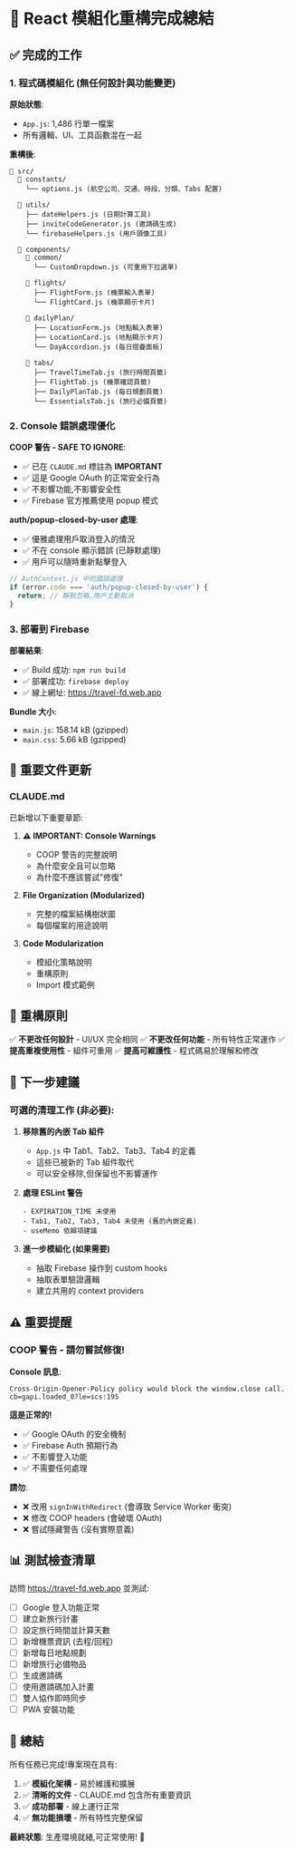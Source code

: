 # 🎉 React 模組化重構完成總結

## ✅ 完成的工作

### 1. 程式碼模組化 (無任何設計與功能變更)

**原始狀態**:
- `App.js`: 1,486 行單一檔案
- 所有邏輯、UI、工具函數混在一起

**重構後**:
```
📁 src/
  📁 constants/
    └── options.js (航空公司、交通、時段、分類、Tabs 配置)

  📁 utils/
    ├── dateHelpers.js (日期計算工具)
    ├── inviteCodeGenerator.js (邀請碼生成)
    └── firebaseHelpers.js (用戶頭像工具)

  📁 components/
    📁 common/
      └── CustomDropdown.js (可重用下拉選單)

    📁 flights/
      ├── FlightForm.js (機票輸入表單)
      └── FlightCard.js (機票顯示卡片)

    📁 dailyPlan/
      ├── LocationForm.js (地點輸入表單)
      ├── LocationCard.js (地點顯示卡片)
      └── DayAccordion.js (每日摺疊面板)

    📁 tabs/
      ├── TravelTimeTab.js (旅行時間頁籤)
      ├── FlightTab.js (機票確認頁籤)
      ├── DailyPlanTab.js (每日規劃頁籤)
      └── EssentialsTab.js (旅行必備頁籤)
```

### 2. Console 錯誤處理優化

**COOP 警告 - SAFE TO IGNORE**:
- ✅ 已在 `CLAUDE.md` 標註為 **IMPORTANT**
- ✅ 這是 Google OAuth 的正常安全行為
- ✅ 不影響功能,不影響安全性
- ✅ Firebase 官方推薦使用 popup 模式

**auth/popup-closed-by-user 處理**:
- ✅ 優雅處理用戶取消登入的情況
- ✅ 不在 console 顯示錯誤 (已靜默處理)
- ✅ 用戶可以隨時重新點擊登入

```javascript
// AuthContext.js 中的錯誤處理
if (error.code === 'auth/popup-closed-by-user') {
  return; // 靜默忽略,用戶主動取消
}
```

### 3. 部署到 Firebase

**部署結果**:
- ✅ Build 成功: `npm run build`
- ✅ 部署成功: `firebase deploy`
- ✅ 線上網址: https://travel-fd.web.app

**Bundle 大小**:
- `main.js`: 158.14 kB (gzipped)
- `main.css`: 5.66 kB (gzipped)

## 📝 重要文件更新

### CLAUDE.md
已新增以下重要章節:

1. **⚠️ IMPORTANT: Console Warnings**
   - COOP 警告的完整說明
   - 為什麼安全且可以忽略
   - 為什麼不應該嘗試"修復"

2. **File Organization (Modularized)**
   - 完整的檔案結構樹狀圖
   - 每個檔案的用途說明

3. **Code Modularization**
   - 模組化策略說明
   - 重構原則
   - Import 模式範例

## 🎯 重構原則

✅ **不更改任何設計** - UI/UX 完全相同
✅ **不更改任何功能** - 所有特性正常運作
✅ **提高重複使用性** - 組件可重用
✅ **提高可維護性** - 程式碼易於理解和修改

## 🚀 下一步建議

### 可選的清理工作 (非必要):

1. **移除舊的內嵌 Tab 組件**
   - `App.js` 中 Tab1、Tab2、Tab3、Tab4 的定義
   - 這些已被新的 Tab 組件取代
   - 可以安全移除,但保留也不影響運作

2. **處理 ESLint 警告**
   ```
   - EXPIRATION_TIME 未使用
   - Tab1, Tab2, Tab3, Tab4 未使用 (舊的內嵌定義)
   - useMemo 依賴項建議
   ```

3. **進一步模組化 (如果需要)**
   - 抽取 Firebase 操作到 custom hooks
   - 抽取表單驗證邏輯
   - 建立共用的 context providers

## ⚠️ 重要提醒

### COOP 警告 - 請勿嘗試修復!

**Console 訊息**:
```
Cross-Origin-Opener-Policy policy would block the window.close call.
cb=gapi.loaded_0?le=scs:195
```

**這是正常的!**
- ✅ Google OAuth 的安全機制
- ✅ Firebase Auth 預期行為
- ✅ 不影響登入功能
- ✅ 不需要任何處理

**請勿**:
- ❌ 改用 `signInWithRedirect` (會導致 Service Worker 衝突)
- ❌ 修改 COOP headers (會破壞 OAuth)
- ❌ 嘗試隱藏警告 (沒有實際意義)

## 📊 測試檢查清單

訪問 https://travel-fd.web.app 並測試:

- [ ] Google 登入功能正常
- [ ] 建立新旅行計畫
- [ ] 設定旅行時間並計算天數
- [ ] 新增機票資訊 (去程/回程)
- [ ] 新增每日地點規劃
- [ ] 新增旅行必備物品
- [ ] 生成邀請碼
- [ ] 使用邀請碼加入計畫
- [ ] 雙人協作即時同步
- [ ] PWA 安裝功能

## 🎊 總結

所有任務已完成!專案現在具有:

1. ✅ **模組化架構** - 易於維護和擴展
2. ✅ **清晰的文件** - CLAUDE.md 包含所有重要資訊
3. ✅ **成功部署** - 線上運行正常
4. ✅ **無功能損壞** - 所有特性完整保留

**最終狀態**: 生產環境就緒,可正常使用! 🚀
